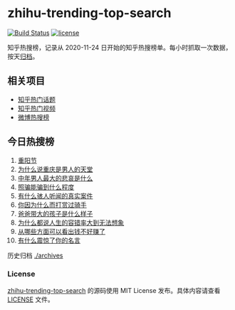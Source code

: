 # zhihu-trending-top-search

[![Build Status](https://github.com/justjavac/zhihu-trending-top-search/workflows/ci/badge.svg?branch=main)](https://github.com/justjavac/zhihu-trending-top-search/actions)
[![license](https://img.shields.io/github/license/justjavac/zhihu-trending-top-search)](https://github.com/justjavac/zhihu-trending-top-search/blob/main/LICENSE)

知乎热搜榜，记录从 2020-11-24
日开始的知乎热搜榜单。每小时抓取一次数据，按天[归档](./archives)。

## 相关项目

- [知乎热门话题](https://github.com/justjavac/zhihu-trending-hot-questions)
- [知乎热门视频](https://github.com/justjavac/zhihu-trending-hot-video)
- [微博热搜榜](https://github.com/justjavac/weibo-trending-hot-search)

## 今日热搜榜

<!-- BEGIN -->
<!-- 最后更新时间 Thu Oct 30 2025 07:16:11 GMT+0800 (China Standard Time) -->

1. [重阳节](https://www.zhihu.com/search?q=重阳节)
1. [为什么说重庆是男人的天堂](https://www.zhihu.com/search?q=为什么说重庆是男人的天堂)
1. [中年男人最大的悲哀是什么](https://www.zhihu.com/search?q=中年男人最大的悲哀是什么)
1. [照骗能骗到什么程度](https://www.zhihu.com/search?q=照骗能骗到什么程度)
1. [有什么骇人听闻的真实案件](https://www.zhihu.com/search?q=有什么骇人听闻的真实案件)
1. [你因为什么而打赏过骑手](https://www.zhihu.com/search?q=你因为什么而打赏过骑手)
1. [爸爸带大的孩子是什么样子](https://www.zhihu.com/search?q=爸爸带大的孩子是什么样子)
1. [为什么都说人生的容错率大到无法想象](https://www.zhihu.com/search?q=为什么都说人生的容错率大到无法想象)
1. [从哪些方面可以看出钱不好赚了](https://www.zhihu.com/search?q=从哪些方面可以看出钱不好赚了)
1. [有什么震惊了你的名言](https://www.zhihu.com/search?q=有什么震惊了你的名言)

<!-- END -->

历史归档 [./archives](./archives)

### License

[zhihu-trending-top-search](https://github.com/justjavac/zhihu-trending-top-search)
的源码使用 MIT License 发布。具体内容请查看 [LICENSE](./LICENSE) 文件。
